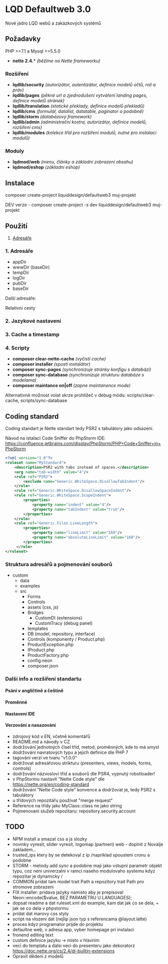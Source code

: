 # LQD Defaultweb 3.0
Nové jádro LQD webů a zakázkových systémů

## Požadavky
PHP >=7.1 a Mysql >=5.5.0
- **nette 2.4.***
*(běžíme na Nette frameworku)*

### Rozšíření
- **lqdlib/security**
*(autorizátor, autentizátor, definice modelů účtů, rolí a práv)*
- **lqdlib/pages**
*(pěkné url a zjednodušení vytváření landing pages, definice modelů stránek)*
- **lqdlib/translation**
*(statické překlady, definice modelů překladů)*
- **lqdlib/cms**
*(formulář, datalist, datatable, paginator a podobně)*
- **lqdlib/storm**
*(databázový framework)*
- **lqdlib/admin**
*(administrační kostra, autorizátor, definice modelů, rozšíření cms)*
- **lqdlib/modules**
*(kolekce tříd pro rozšíření modulů, nutné pro instalaci modulů)*
### Moduly
- **lqdmod/web**
*(menu, články a základní zobrazení obsahu)*
- **lqdmod/eshop**
*(základní eshop)*

## Instalace
composer create-project liquiddesign/defaultweb3 muj-projekt

DEV verze -  composer create-project -s dev liquiddesign/defaultweb3 muj-projekt

## Použití

1. [Adresáře](#parameters)

### 1. Adresáře<a id="parameters"></a>
- appDir
- wwwDir (baseDir)
- tempDir
- logDir
- pubDir
- baseDir

Další adresáře:

Relativní cesty

### 2. Jazykové nastavení<a id="languages"></a>

### 3. Cache a timestamp<a id="cahce"></a>

### 4. Scripty<a id="scripts"></a>

- **composer clear-nette-cache**
*(vyčistí cache)*
- **composer installer**
*(spustí instalátor)*
- **composer sync-pages**
*(synchronizuje stránky konfigu s databázi)*
- **composer sync-database**
*(synchronizuje strukturu databáze s modelama)*
- **composer maintance on|off**
*(zapne maintanence mode)*

Alternativně možnost volat skrze prohlížeč v debug módu: scripts/clear-cache, scripts/sync-database

## Coding standard
Coding standart je Nette standart tedy PSR2 s tabulátory jako odsazení.

Návod na istalaci Code Sniffer do PhpStorm IDE:
https://confluence.jetbrains.com/display/PhpStorm/PHP+Code+Sniffer+in+PhpStorm

```xml
<?xml version="1.0"?>
<ruleset name="MyStandard">
    <description>PSR2 with tabs instead of spaces.</description>
    <arg name="tab-width" value="4"/>
    <rule ref="PSR2">
        <exclude name="Generic.WhiteSpace.DisallowTabIndent"/>
    </rule>
    <rule ref="Generic.WhiteSpace.DisallowSpaceIndent"/>
    <rule ref="Generic.WhiteSpace.ScopeIndent">
        <properties>
            <property name="indent" value="4"/>
            <property name="tabIndent" value="true"/>
        </properties>
    </rule>
    <rule ref="Generic.Files.LineLength">
        <properties>
            <property name="lineLimit" value="160"/>
            <property name="absoluteLineLimit" value="160"/>
        </properties>
     </rule>
</ruleset>
``` 

### Struktura adresářů a pojmenování souborů
- custom
    - data
    - examples
    - src
        - Forms
        - Controls
        - assets (css, js)
        - Bridges
            - CustomDI (extensions)
            - CustomTracy (debug panel)
        - templates
        - DB (model, repository, interface)
        - Controls (komponenty / Product.php)
        - ProductException.php
        - IProduct.php
        - ProductFactory.php
        - config.neon
        - composer.json

### Další info a rozšíření standartu

#### Psání v angličtině a češtině

#### Proměnné

#### Nastavení IDE

#### Verzování a nasazování
- zdrojový kód v EN, včetně komentářů
- README.md a návody v CZ
- dodržování jednotných čísel tříd, metod, proměnných, kde to má smysl
- dodržování navratových typu a jejich definice dle PHP 7
- tagování verzí ve tvaru "v1.0.0"
- dodržovat adresářovou strikturu (presenters, views, models, forms, controls)
- dodržování názvosloví tříd a souborů dle PSR4, vypnutý robotloader!
- v PhpStormu nastavit "Nette Code style" dle https://nette.org/en/coding-standard
- dodržování "Nette Code style" konvence a dodržovat je, tedy PSR2 s tabulátory
- u třídových repozitářu používat "merge request"
- Reference na třídy jako MyClass::class ne jako string
- Pojmenovani služeb repozitaru: repository.security.account

## TODO
- NPM install a smazat css a js slozky
- novinky vyresit, slider vyresit, logomap (partneri) web - doplnit z Novalje zakladem...
- trusted_ips ktery by se detekoval z ip /napriklad spousteni cronu a podobne
- STORM - metody add sync a podobne maji jako vstupni parametr objekt typu, coz neni univerzalni v ramci naseho modulovaho systemu kdyz repozitar je dynamicky / 
- COMMON pridat tam model trait Path a repozitory trait Path pro stromove zobrazeni 
- FIX installer: pridava jazyky namisto aby je prepisoval Neon::encode($value, BEZ PARAMETRU U LANGUAGES); 
- dopsat readme a dat ruleset.xml do example, kam dat jak co se dela, + jak se co dela v 
phpstormu
- pridat dat marovy css styly
- script na vlozeni dat (nejlip json typ s referencama @layout.latte)
- proces kdyz programator prijde do projektu
- defaultne web, v adresa app, vyber homepage pri instalaci
- fronend editing text
- custom definice jazyku -> misto v hlavnim
- veci do templatu a dalsi veci do presenteru jako dekoratorz
https://doc.nette.org/cs/2.4/di-builtin-extensions
- Opravit dědení z modelů